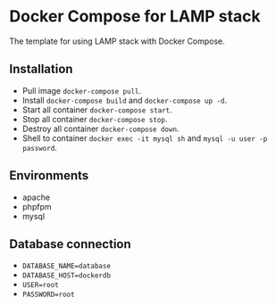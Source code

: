 # Docker Compose for LAMP stack

The template for using LAMP stack with Docker Compose.


## Installation

- Pull image `docker-compose pull`.
- Install `docker-compose build` and `docker-compose up -d`.
- Start all container `docker-compose start`.
- Stop all container `docker-compose stop`.
- Destroy all container `docker-compose down`.
- Shell to container `docker exec -it mysql sh` and `mysql -u user -p password`.


## Environments

- apache
- phpfpm
- mysql


## Database connection

- `DATABASE_NAME=database`
- `DATABASE_HOST=dockerdb`
- `USER=root`
- `PASSWORD=root`
